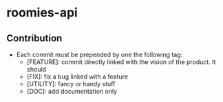 # roomies-api

## Contribution

* Each commit must be prepended by one the following tag:
  * [FEATURE]: commit directly linked with the vision of the product. It should
  * [FIX]: fix a bug linked with a feature
  * [UTILITY]: fancy or handy stuff
  * [DOC]: add documentation only
